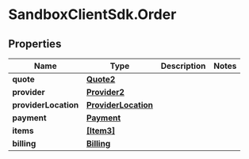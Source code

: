 # SandboxClientSdk.Order

## Properties
Name | Type | Description | Notes
------------ | ------------- | ------------- | -------------
**quote** | [**Quote2**](Quote2.md) |  | 
**provider** | [**Provider2**](Provider2.md) |  | 
**providerLocation** | [**ProviderLocation**](ProviderLocation.md) |  | 
**payment** | [**Payment**](Payment.md) |  | 
**items** | [**[Item3]**](Item3.md) |  | 
**billing** | [**Billing**](Billing.md) |  | 
